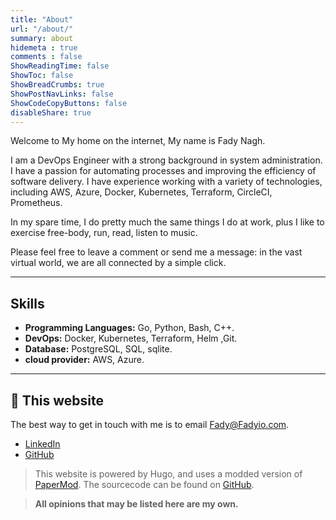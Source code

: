```yaml
---
title: "About"
url: "/about/"
summary: about
hidemeta : true
comments : false
ShowReadingTime: false
ShowToc: false
ShowBreadCrumbs: true
ShowPostNavLinks: false
ShowCodeCopyButtons: false
disableShare: true
---
```

Welcome to My home on the internet, My name is Fady Nagh.

I am a DevOps Engineer with a strong background in system administration. I have a passion for automating processes and improving the efficiency of software delivery.
I have experience working with a variety of technologies, including AWS, Azure, Docker, Kubernetes, Terraform, CircleCI, Prometheus.

In my spare time, I do pretty much the same things I do at work, plus I like to exercise free-body, run, read, listen to music.

Please feel free to leave a comment or send me a message: in the vast virtual world, we are all connected by a simple click.

---
## Skills

- **Programming Languages:** Go, Python, Bash, C++.
- **DevOps:** Docker, Kubernetes, Terraform, Helm ,Git.
- **Database:** PostgreSQL, SQL, sqlite.
- **cloud provider:** AWS, Azure.

---
## 🔗 This website
The best way to get in touch with me is to email [Fady@Fadyio.com](mailto:Fady@Fadyio.com).
- [LinkedIn](https://www.linkedin.com/in/Fadyio)
- [GitHub](https://github.com/Fadyio )

> This website is powered by Hugo, and uses a modded version of [PaperMod](https://github.com/adityatelange/hugo-PaperMod). The sourcecode can be found on [GitHub](https://github.com/Fadyio/Fadyio.com).

> **All opinions that may be listed here are my own.**
